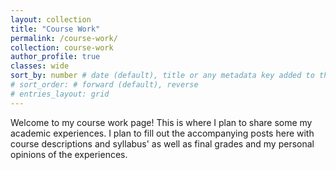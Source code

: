 ```yaml
---
layout: collection
title: "Course Work"
permalink: /course-work/
collection: course-work
author_profile: true
classes: wide
sort_by: number # date (default), title or any metadata key added to the collection's documents
# sort_order: # forward (default), reverse
# entries_layout: grid
---
```


Welcome to my course work page!
This is where I plan to share some my academic experiences. 
I plan to fill out the accompanying posts here with course descriptions and syllabus' as well as 
final grades and my personal opinions of the experiences.


<!-- 
{% for post in site.course-work %}
  {% include archive-single.html %}
{% endfor %} -->
